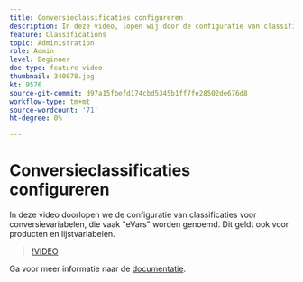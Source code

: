 ```yaml
---
title: Conversieclassificaties configureren
description: In deze video, lopen wij door de configuratie van classificaties voor omzettingsvariabelen, die vaak als eVars worden bekend. Dit geldt ook voor producten en lijstvariabelen.
feature: Classifications
topic: Administration
role: Admin
level: Beginner
doc-type: feature video
thumbnail: 340078.jpg
kt: 9576
source-git-commit: d97a15fbefd174cbd5345b1ff7fe28502de676d8
workflow-type: tm+mt
source-wordcount: '71'
ht-degree: 0%

---
```



# Conversieclassificaties configureren

In deze video doorlopen we de configuratie van classificaties voor conversievariabelen, die vaak &quot;eVars&quot; worden genoemd. Dit geldt ook voor producten en lijstvariabelen.

>[!VIDEO](https://video.tv.adobe.com/v/340078/?quality=12&learn=on)

Ga voor meer informatie naar de [documentatie](https://experienceleague.adobe.com/docs/analytics/admin/admin-tools/conversion-variables/conversion-classifications.html).
